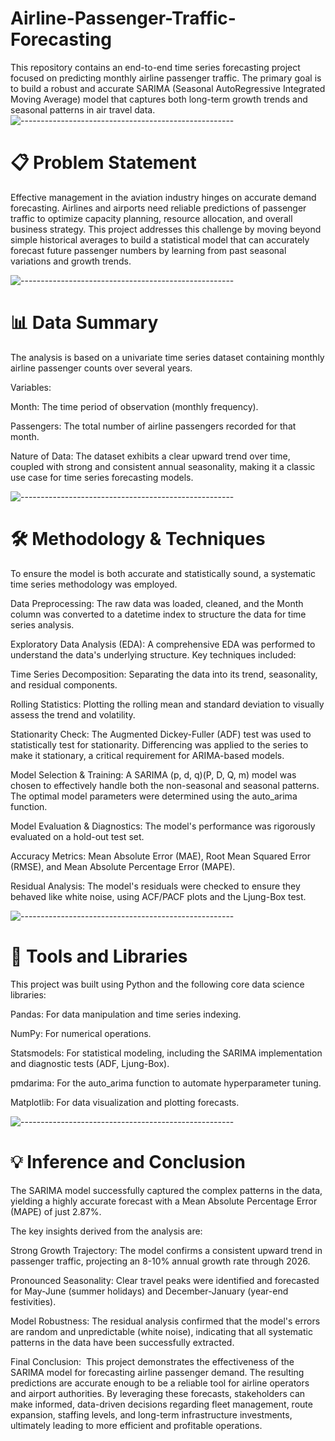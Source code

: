 # **Airline-Passenger-Traffic-Forecasting**

This repository contains an end-to-end time series forecasting project focused on predicting monthly airline passenger traffic. The primary goal is to build a robust and accurate SARIMA (Seasonal AutoRegressive Integrated Moving Average) model that captures both long-term growth trends and seasonal patterns in air travel data.
![-----------------------------------------------------](https://raw.githubusercontent.com/andreasbm/readme/master/assets/lines/rainbow.png)

# **📋 Problem Statement**
Effective management in the aviation industry hinges on accurate demand forecasting. Airlines and airports need reliable predictions of passenger traffic to optimize capacity planning, resource allocation, and overall business strategy. This project addresses this challenge by moving beyond simple historical averages to build a statistical model that can accurately forecast future passenger numbers by learning from past seasonal variations and growth trends.

![-----------------------------------------------------](https://raw.githubusercontent.com/andreasbm/readme/master/assets/lines/rainbow.png)
# **📊 Data Summary**
The analysis is based on a univariate time series dataset containing monthly airline passenger counts over several years.

Variables:

Month: The time period of observation (monthly frequency).

Passengers: The total number of airline passengers recorded for that month.

Nature of Data: The dataset exhibits a clear upward trend over time, coupled with strong and consistent annual seasonality, making it a classic use case for time series forecasting models.

![-----------------------------------------------------](https://raw.githubusercontent.com/andreasbm/readme/master/assets/lines/rainbow.png)
# **🛠️ Methodology & Techniques**
To ensure the model is both accurate and statistically sound, a systematic time series methodology was employed.

Data Preprocessing: The raw data was loaded, cleaned, and the Month column was converted to a datetime index to structure the data for time series analysis.

Exploratory Data Analysis (EDA): A comprehensive EDA was performed to understand the data's underlying structure. Key techniques included:

Time Series Decomposition: Separating the data into its trend, seasonality, and residual components.

Rolling Statistics: Plotting the rolling mean and standard deviation to visually assess the trend and volatility.

Stationarity Check: The Augmented Dickey-Fuller (ADF) test was used to statistically test for stationarity. Differencing was applied to the series to make it stationary, a critical requirement for ARIMA-based models.

Model Selection & Training: A SARIMA (p, d, q)(P, D, Q, m) model was chosen to effectively handle both the non-seasonal and seasonal patterns. The optimal model parameters were determined using the auto_arima function.

Model Evaluation & Diagnostics: The model's performance was rigorously evaluated on a hold-out test set.

Accuracy Metrics: Mean Absolute Error (MAE), Root Mean Squared Error (RMSE), and Mean Absolute Percentage Error (MAPE).

Residual Analysis: The model's residuals were checked to ensure they behaved like white noise, using ACF/PACF plots and the Ljung-Box test.

![-----------------------------------------------------](https://raw.githubusercontent.com/andreasbm/readme/master/assets/lines/rainbow.png)
# **🚀 Tools and Libraries**
This project was built using Python and the following core data science libraries:

Pandas: For data manipulation and time series indexing.

NumPy: For numerical operations.

Statsmodels: For statistical modeling, including the SARIMA implementation and diagnostic tests (ADF, Ljung-Box).

pmdarima: For the auto_arima function to automate hyperparameter tuning.

Matplotlib: For data visualization and plotting forecasts.

![-----------------------------------------------------](https://raw.githubusercontent.com/andreasbm/readme/master/assets/lines/rainbow.png)
# **💡 Inference and Conclusion**
The SARIMA model successfully captured the complex patterns in the data, yielding a highly accurate forecast with a Mean Absolute Percentage Error (MAPE) of just 2.87%.

The key insights derived from the analysis are:

Strong Growth Trajectory: The model confirms a consistent upward trend in passenger traffic, projecting an 8-10% annual growth rate through 2026.

Pronounced Seasonality: Clear travel peaks were identified and forecasted for May-June (summer holidays) and December-January (year-end festivities).

Model Robustness: The residual analysis confirmed that the model's errors are random and unpredictable (white noise), indicating that all systematic patterns in the data have been successfully extracted.

Final Conclusion: 
This project demonstrates the effectiveness of the SARIMA model for forecasting airline passenger demand. The resulting predictions are accurate enough to be a reliable tool for airline operators and airport authorities. By leveraging these forecasts, stakeholders can make informed, data-driven decisions regarding fleet management, route expansion, staffing levels, and long-term infrastructure investments, ultimately leading to more efficient and profitable operations.
